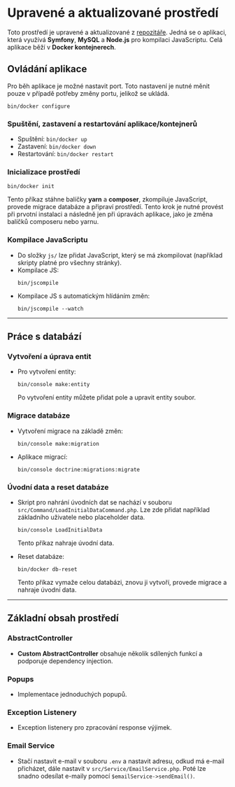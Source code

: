 # Upravené a aktualizované prostředí

Toto prostředí je upravené a aktualizované z [repozitáře](https://github.com/marek-sterzik/spsostrov-php-runtime). Jedná se o aplikaci, která využívá **Symfony**, **MySQL** a **Node.js** pro kompilaci JavaScriptu. Celá aplikace běží v **Docker kontejnerech**.

## Ovládání aplikace

Pro běh aplikace je možné nastavit port. Toto nastavení je nutné měnit pouze v případě potřeby změny portu, jelikož se ukládá.
```shell
bin/docker configure
```

### Spuštění, zastavení a restartování aplikace/kontejnerů
- Spuštění: `bin/docker up`
- Zastavení: `bin/docker down`
- Restartování: `bin/docker restart`

### Inicializace prostředí
```shell
bin/docker init
```
Tento příkaz stáhne balíčky **yarn** a **composer**, zkompiluje JavaScript, provede migrace databáze a připraví prostředí. Tento krok je nutné provést při prvotní instalaci a následně jen při úpravách aplikace, jako je změna balíčků composeru nebo yarnu.

### Kompilace JavaScriptu
- Do složky `js/` lze přidat JavaScript, který se má zkompilovat (například skripty platné pro všechny stránky).
- Kompilace JS:
  ```shell
  bin/jscompile
  ```
- Kompilace JS s automatickým hlídáním změn:
  ```shell
  bin/jscompile --watch
  ```

---

## Práce s databází

### Vytvoření a úprava entit
- Pro vytvoření entity:
  ```shell
  bin/console make:entity
  ```
  Po vytvoření entity můžete přidat pole a upravit entity soubor.

### Migrace databáze
- Vytvoření migrace na základě změn:
  ```shell
  bin/console make:migration
  ```
- Aplikace migrací:
  ```shell
  bin/console doctrine:migrations:migrate
  ```

### Úvodní data a reset databáze
- Skript pro nahrání úvodních dat se nachází v souboru `src/Command/LoadInitialDataCommand.php`. Lze zde přidat například základního uživatele nebo placeholder data.
  ```shell
  bin/console LoadInitialData
  ```
  Tento příkaz nahraje úvodní data.

- Reset databáze:
  ```shell
  bin/docker db-reset
  ```
  Tento příkaz vymaže celou databázi, znovu ji vytvoří, provede migrace a nahraje úvodní data.

---

## Základní obsah prostředí

### AbstractController
- **Custom AbstractController** obsahuje několik sdílených funkcí a podporuje dependency injection.

### Popups
- Implementace jednoduchých popupů.

### Exception Listenery
- Exception listenery pro zpracování response výjimek.

### Email Service
- Stačí nastavit e-mail v souboru `.env` a nastavit adresu, odkud má e-mail přicházet, dále nastavit v `src/Service/EmailService.php`. Poté lze snadno odesílat e-maily pomocí `$emailService->sendEmail()`.